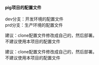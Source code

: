 #### pig项目的配置文件


dev分支：开发环境的配置文件  
prd分支：生产环境的配置文件  



建议：clone配置文件修改成自己的，然后部署。  
不建议使用本项目的配置文件  


建议：clone配置文件修改成自己的，然后部署。  
不建议使用本项目的配置文件  
